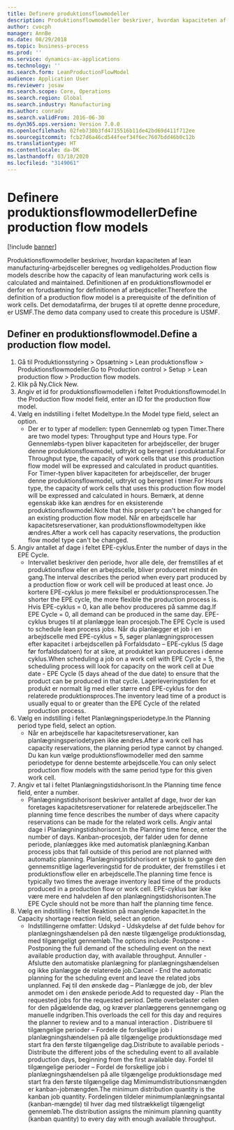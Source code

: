```yaml
---
title: Definere produktionsflowmodeller
description: Produktionsflowmodeller beskriver, hvordan kapaciteten af lean manufacturing-arbejdsceller beregnes og vedligeholdes.
author: cvocph
manager: AnnBe
ms.date: 08/29/2018
ms.topic: business-process
ms.prod: ''
ms.service: dynamics-ax-applications
ms.technology: ''
ms.search.form: LeanProductionFlowModel
audience: Application User
ms.reviewer: josaw
ms.search.scope: Core, Operations
ms.search.region: Global
ms.search.industry: Manufacturing
ms.author: conradv
ms.search.validFrom: 2016-06-30
ms.dyn365.ops.version: Version 7.0.0
ms.openlocfilehash: 02feb730b3fd4715516b11de42bd69d411f712ee
ms.sourcegitcommit: fcb27d6a46cd544feef34f6ec7607bdd46b0c12b
ms.translationtype: HT
ms.contentlocale: da-DK
ms.lasthandoff: 03/18/2020
ms.locfileid: "3149061"
---
```

# <a name="define-production-flow-models"></a><span data-ttu-id="cfce6-103">Definere produktionsflowmodeller</span><span class="sxs-lookup"><span data-stu-id="cfce6-103">Define production flow models</span></span>

[!include [banner](../../includes/banner.md)]

<span data-ttu-id="cfce6-104">Produktionsflowmodeller beskriver, hvordan kapaciteten af lean manufacturing-arbejdsceller beregnes og vedligeholdes.</span><span class="sxs-lookup"><span data-stu-id="cfce6-104">Production flow models describe how the capacity of lean manufacturing work cells is calculated and maintained.</span></span> <span data-ttu-id="cfce6-105">Definitionen af en produktionsflowmodel er derfor en forudsætning for definitionen af arbejdsceller.</span><span class="sxs-lookup"><span data-stu-id="cfce6-105">Therefore the definition of a production flow model is a prerequisite of the definition of work cells.</span></span> <span data-ttu-id="cfce6-106">Det demodatafirma, der bruges til at oprette denne procedure, er USMF.</span><span class="sxs-lookup"><span data-stu-id="cfce6-106">The demo data company used to create this procedure is USMF.</span></span>


## <a name="define-a-production-flow-model"></a><span data-ttu-id="cfce6-107">Definer en produktionsflowmodel.</span><span class="sxs-lookup"><span data-stu-id="cfce6-107">Define a production flow model.</span></span> 
1. <span data-ttu-id="cfce6-108">Gå til Produktionsstyring > Opsætning > Lean produktionsflow > Produktionsflowmodeller.</span><span class="sxs-lookup"><span data-stu-id="cfce6-108">Go to Production control > Setup > Lean production flow > Production flow models.</span></span>
2. <span data-ttu-id="cfce6-109">Klik på Ny.</span><span class="sxs-lookup"><span data-stu-id="cfce6-109">Click New.</span></span>
3. <span data-ttu-id="cfce6-110">Angiv et id for produktionsflowmodellen i feltet Produktionsflowmodel.</span><span class="sxs-lookup"><span data-stu-id="cfce6-110">In the Production flow model field, enter an ID for the production flow model.</span></span>
4. <span data-ttu-id="cfce6-111">Vælg en indstilling i feltet Modeltype.</span><span class="sxs-lookup"><span data-stu-id="cfce6-111">In the Model type field, select an option.</span></span>
    * <span data-ttu-id="cfce6-112">Der er to typer af modellen: typen Gennemløb og typen Timer.</span><span class="sxs-lookup"><span data-stu-id="cfce6-112">There are two model types: Throughput type and Hours type.</span></span> <span data-ttu-id="cfce6-113">For Gennemløbs-typen bliver kapaciteten for arbejdsceller, der bruger denne produktionsflowmodel, udtrykt og beregnet i produktantal.</span><span class="sxs-lookup"><span data-stu-id="cfce6-113">For Throughput type, the capacity of work cells that use this production flow model will be expressed and calculated in product quantities.</span></span> <span data-ttu-id="cfce6-114">For Timer-typen bliver kapaciteten for arbejdsceller, der bruger denne produktionsflowmodel, udtrykt og beregnet i timer.</span><span class="sxs-lookup"><span data-stu-id="cfce6-114">For Hours type, the capacity of work cells that uses this production flow model will be expressed and calculated in hours.</span></span> <span data-ttu-id="cfce6-115">Bemærk, at denne egenskab ikke kan ændres for en eksisterende produktionsflowmodel.</span><span class="sxs-lookup"><span data-stu-id="cfce6-115">Note that this property can't be changed for an existing production flow model.</span></span> <span data-ttu-id="cfce6-116">Når en arbejdscelle har kapacitetsreservationer, kan produktionsflowmodeltypen ikke ændres.</span><span class="sxs-lookup"><span data-stu-id="cfce6-116">After a work cell has capacity reservations, the production flow model type can't be changed.</span></span>  
5. <span data-ttu-id="cfce6-117">Angiv antallet af dage i feltet EPE-cyklus.</span><span class="sxs-lookup"><span data-stu-id="cfce6-117">Enter the number of days in the EPE Cycle.</span></span>
    * <span data-ttu-id="cfce6-118">Intervallet beskriver den periode, hvor alle dele, der fremstilles af et produktionsflow eller en arbejdscelle, bliver produceret mindst én gang.</span><span class="sxs-lookup"><span data-stu-id="cfce6-118">The interval describes the period when every part produced by a production flow or work cell will be produced at least once.</span></span> <span data-ttu-id="cfce6-119">Jo kortere EPE-cyklus jo mere fleksibel er produktionsprocessen.</span><span class="sxs-lookup"><span data-stu-id="cfce6-119">The shorter the EPE cycle, the more flexible the production process is.</span></span> <span data-ttu-id="cfce6-120">Hvis EPE-cyklus = 0, kan alle behov produceres på samme dag.</span><span class="sxs-lookup"><span data-stu-id="cfce6-120">If EPE Cycle = 0, all demand can be produced in the same day.</span></span> <span data-ttu-id="cfce6-121">EPE-cyklus bruges til at planlægge lean procesjob.</span><span class="sxs-lookup"><span data-stu-id="cfce6-121">The EPE Cycle is used to schedule lean process jobs.</span></span> <span data-ttu-id="cfce6-122">Når du planlægger et job i en arbejdscelle med EPE-cyklus = 5, søger planlægningsprocessen efter kapacitet i arbejdscellen på Forfaldsdato – EPE-cyklus (5 dage før forfaldsdatoen) for at sikre, at produktet kan produceres i denne cyklus.</span><span class="sxs-lookup"><span data-stu-id="cfce6-122">When scheduling a job on a work cell with EPE Cycle = 5, the scheduling process will look for capacity on the work cell at Due date - EPE Cycle (5 days ahead of the due date) to ensure that the product can be produced in that cycle.</span></span> <span data-ttu-id="cfce6-123">Lagerleveringstiden for et produkt er normalt lig med eller større end EPE-cyklus for den relaterede produktionsproces.</span><span class="sxs-lookup"><span data-stu-id="cfce6-123">The inventory lead time of a product is usually equal to or greater than the EPE Cycle of the related production process.</span></span>  
6. <span data-ttu-id="cfce6-124">Vælg en indstilling i feltet Planlægningsperiodetype.</span><span class="sxs-lookup"><span data-stu-id="cfce6-124">In the Planning period type field, select an option.</span></span>
    * <span data-ttu-id="cfce6-125">Når en arbejdscelle har kapacitetsreservationer, kan planlægningsperiodetypen ikke ændres.</span><span class="sxs-lookup"><span data-stu-id="cfce6-125">After a work cell has capacity reservations, the planning period type cannot by changed.</span></span> <span data-ttu-id="cfce6-126">Du kan kun vælge produktionsflowmodeller med den samme periodetype for denne bestemte arbejdscelle.</span><span class="sxs-lookup"><span data-stu-id="cfce6-126">You can only select production flow models with the same period type for this given work cell.</span></span>  
7. <span data-ttu-id="cfce6-127">Angiv et tal i feltet Planlægningstidshorisont.</span><span class="sxs-lookup"><span data-stu-id="cfce6-127">In the Planning time fence field, enter a number.</span></span>
    * <span data-ttu-id="cfce6-128">Planlægningstidshorisont beskriver antallet af dage, hvor der kan foretages kapacitetsreservationer for relaterede arbejdsceller.</span><span class="sxs-lookup"><span data-stu-id="cfce6-128">The planning time fence describes the number of days where capacity reservations can be made for the related work cells.</span></span> <span data-ttu-id="cfce6-129">Angiv antal dage i Planlægningstidshorisont.</span><span class="sxs-lookup"><span data-stu-id="cfce6-129">In the Planning time fence, enter the number of days.</span></span>   <span data-ttu-id="cfce6-130">Kanban-procesjob, der falder uden for denne periode, planlægges ikke med automatisk planlægning.</span><span class="sxs-lookup"><span data-stu-id="cfce6-130">Kanban process jobs that fall outside of this period are not planned with automatic planning.</span></span> <span data-ttu-id="cfce6-131">Planlægningstidshorisont er typisk to gange den gennemsnitlige lagerleveringstid for de produkter, der fremstilles i et produktionsflow eller en arbejdscelle.</span><span class="sxs-lookup"><span data-stu-id="cfce6-131">The planning time fence is typically two times the average inventory lead time of the products produced in a production flow or work cell.</span></span> <span data-ttu-id="cfce6-132">EPE-cyklus bør ikke være mere end halvdelen af den planlægningstidshorisonten.</span><span class="sxs-lookup"><span data-stu-id="cfce6-132">The EPE Cycle should not be more than half the planning time fence.</span></span>     
8. <span data-ttu-id="cfce6-133">Vælg en indstilling i feltet Reaktion på manglende kapacitet.</span><span class="sxs-lookup"><span data-stu-id="cfce6-133">In the Capacity shortage reaction field, select an option.</span></span>
    * <span data-ttu-id="cfce6-134">Indstillingerne omfatter: Udskyd - Udskydelse af det fulde behov for planlægningshændelsen på den næste tilgængelige produktionsdag, med tilgængeligt gennemløb.</span><span class="sxs-lookup"><span data-stu-id="cfce6-134">The options include:   Postpone - Postponing the full demand of the scheduling event on the next available production day, with available throughput.</span></span> <span data-ttu-id="cfce6-135">Annuller - Afslutte den automatiske planlægning for planlægningshændelsen og ikke planlægge de relaterede job.</span><span class="sxs-lookup"><span data-stu-id="cfce6-135">Cancel - End the automatic planning for the scheduling event and leave the related jobs unplanned.</span></span>   <span data-ttu-id="cfce6-136">Føj til den ønskede dag – Planlægge de job, der blev anmodet om i den ønskede periode.</span><span class="sxs-lookup"><span data-stu-id="cfce6-136">Add to requested day - Plan the requested jobs for the requested period.</span></span> <span data-ttu-id="cfce6-137">Dette overbelaster cellen for den pågældende dag, og kræver planlæggerens gennemgang og manuelle indgriben.</span><span class="sxs-lookup"><span data-stu-id="cfce6-137">This overloads the cell for this day and requires the planner to review and to a manual interaction .</span></span>   <span data-ttu-id="cfce6-138">Distribuere til tilgængelige perioder – Fordele de forskellige job i planlægningshændelsen på alle tilgængelige produktionsdage med start fra den første tilgængelige dag.</span><span class="sxs-lookup"><span data-stu-id="cfce6-138">Distribute to available periods - Distribute the different jobs of the scheduling event to all available production days, beginning from the first available day.</span></span> <span data-ttu-id="cfce6-139">Fordel til tilgængelige perioder – Fordel de forskellige job i planlægningshændelsen på alle tilgængelige produktionsdage med start fra den første tilgængelige dag Mimimumdistributionsmængden er kanban-jobmængden.</span><span class="sxs-lookup"><span data-stu-id="cfce6-139">The minimum distribution quantity is the kanban job quantity.</span></span> <span data-ttu-id="cfce6-140">Fordelingen tildeler minimumplanlægningsantal (kanban-mængde) til hver dag med tilstrækkeligt tilgængeligt gennemløb.</span><span class="sxs-lookup"><span data-stu-id="cfce6-140">The distribution assigns the minimum planning quantity (kanban quantity) to every day with enough available throughput.</span></span>  

